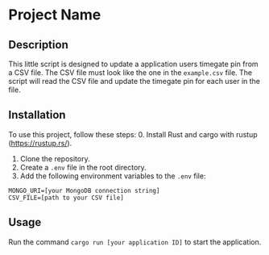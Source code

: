 # Project Name

## Description

This little script is designed to update a application users timegate pin from a CSV file. The CSV file must look like the one in the `example.csv` file. The script will read the CSV file and update the timegate pin for each user in the file.

## Installation

To use this project, follow these steps:
0. Install Rust and cargo with rustup (https://rustup.rs/).
1. Clone the repository.
2. Create a `.env` file in the root directory.
3. Add the following environment variables to the `.env` file:

```
MONGO_URI=[your MongoDB connection string]
CSV_FILE=[path to your CSV file]
```

## Usage

 Run the command `cargo run [your application ID]` to start the application.

